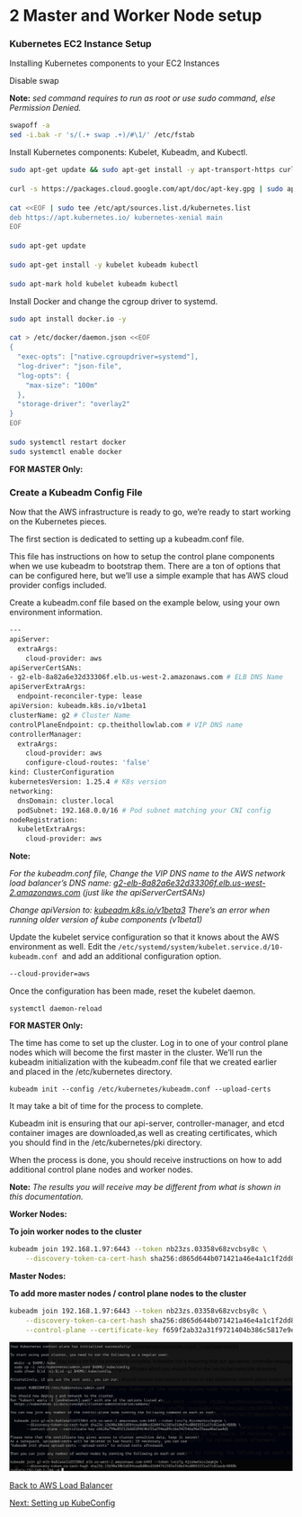 # 2 Master and Worker Node setup

### ****Kubernetes EC2 Instance Setup****

Installing Kubernetes components to your EC2 Instances

Disable swap

**Note:** *sed command requires to run as root or use sudo command, else Permission Denied.*

```bash
swapoff -a
sed -i.bak -r 's/(.+ swap .+)/#\1/' /etc/fstab
```

Install Kubernetes components: Kubelet, Kubeadm, and Kubectl.

```bash
sudo apt-get update && sudo apt-get install -y apt-transport-https curl

curl -s https://packages.cloud.google.com/apt/doc/apt-key.gpg | sudo apt-key add -

cat <<EOF | sudo tee /etc/apt/sources.list.d/kubernetes.list
deb https://apt.kubernetes.io/ kubernetes-xenial main
EOF

sudo apt-get update

sudo apt-get install -y kubelet kubeadm kubectl

sudo apt-mark hold kubelet kubeadm kubectl
```

Install Docker and change the cgroup driver to systemd.

```bash
sudo apt install docker.io -y

cat > /etc/docker/daemon.json <<EOF
{
  "exec-opts": ["native.cgroupdriver=systemd"],
  "log-driver": "json-file",
  "log-opts": {
    "max-size": "100m"
  },
  "storage-driver": "overlay2"
}
EOF

sudo systemctl restart docker
sudo systemctl enable docker
```

************FOR MASTER Only:************

### ****Create a Kubeadm Config File****

Now that the AWS infrastructure is ready to go, we’re ready to start working on the Kubernetes pieces. 

The first section is dedicated to setting up a kubeadm.conf file. 

This file has instructions on how to setup the control plane components when we use kubeadm to bootstrap them. There are a ton of options that can be configured here, but we’ll use a simple example that has AWS cloud provider configs included.

Create a kubeadm.conf file based on the example below, using your own environment information.

```bash
---
apiServer:
  extraArgs:
    cloud-provider: aws
apiServerCertSANs:
- g2-elb-8a82a6e32d33306f.elb.us-west-2.amazonaws.com # ELB DNS Name
apiServerExtraArgs:
  endpoint-reconciler-type: lease
apiVersion: kubeadm.k8s.io/v1beta1
clusterName: g2 # Cluster Name
controlPlaneEndpoint: cp.theithollowlab.com # VIP DNS name
controllerManager:
  extraArgs:
    cloud-provider: aws
    configure-cloud-routes: 'false'
kind: ClusterConfiguration
kubernetesVersion: 1.25.4 # K8s version
networking:
  dnsDomain: cluster.local
  podSubnet: 192.168.0.0/16 # Pod subnet matching your CNI config
nodeRegistration:
  kubeletExtraArgs:
    cloud-provider: aws
```

**Note:**

*For the kubeadm.conf file, Change the VIP DNS name to the AWS network load balancer’s DNS name: [g2-elb-8a82a6e32d33306f.elb.us-west-2.amazonaws.com](http://g2-elb-8a82a6e32d33306f.elb.us-west-2.amazonaws.com/) (just like the apiServerCertSANs)*

*Change apiVersion to: [kubeadm.k8s.io/v1beta3](http://kubeadm.k8s.io/v1beta3)
There’s an error when running older version of kube components (v1beta1)*

Update the kubelet service configuration so that it knows about the AWS environment as well. Edit the `/etc/systemd/system/kubelet.service.d/10-kubeadm.conf` 
and add an additional configuration option.

```bash
--cloud-provider=aws
```

Once the configuration has been made, reset the kubelet daemon.

```
systemctl daemon-reload
```

********************************FOR MASTER Only:********************************

The time has come to set up the cluster. Log in to one of your control plane nodes which will become the first master in the cluster. We’ll run the kubeadm initialization with the kubeadm.conf file that we created earlier and placed in the /etc/kubernetes directory.

```
kubeadm init --config /etc/kubernetes/kubeadm.conf --upload-certs
```

It may take a bit of time for the process to complete. 

Kubeadm init is ensuring that our api-server, controller-manager, and etcd container images are downloaded,as well as creating certificates, which you should find in the /etc/kubernetes/pki directory.

When the process is done, you should receive instructions on how to add additional control plane nodes and worker nodes.

**Note:** *The results you will receive may be different from what is shown in this documentation.*

****************************Worker Nodes:****************************

******************************************************************To join worker nodes to the cluster******************************************************************

```bash
kubeadm join 192.168.1.97:6443 --token nb23zs.03358v68zvcbsy8c \
    --discovery-token-ca-cert-hash sha256:d865d644b071421a46e4a1c1f2dd87d771547f2ce8a756db7bf796b3ce8d98a3
```

******Master Nodes:******

********To add more master nodes / control plane nodes to the cluster********

```bash
kubeadm join 192.168.1.97:6443 --token nb23zs.03358v68zvcbsy8c \
    --discovery-token-ca-cert-hash sha256:d865d644b071421a46e4a1c1f2dd87d771547f2ce8a756db7bf796b3ce8d98a3 \
    --control-plane --certificate-key f659f2ab32a31f9721404b386c5817e9e4b6579f157eb33e6bca81ec6c7cb05f
```

![Untitled](/Node%20Setup/Method%202%20-%20Bare%20Metal%20Setup%20with%20KeepAlived%20%26%20HAProxy/images/2%20master%20and%20worker.png)

[Back to AWS Load Balancer](/Node%20Setup/Method%202%20-%20Bare%20Metal%20Setup%20with%20KeepAlived%20%26%20HAProxy/1%20AWS%20Load%20Balancer.md)

[Next: Setting up KubeConfig](/Node%20Setup/Method%202%20-%20Bare%20Metal%20Setup%20with%20KeepAlived%20%26%20HAProxy/3%20Setting%20up%20KubeConfig%20and%20CNI.md)